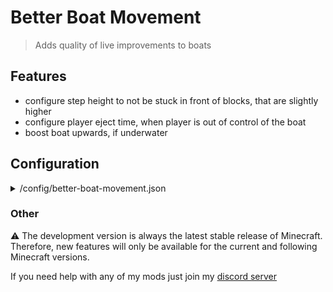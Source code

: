 # Better Boat Movement
> Adds quality of live improvements to boats

## Features
- configure step height to not be stuck in front of blocks, that are slightly higher
- configure player eject time, when player is out of control of the boat
- boost boat upwards, if underwater

## Configuration

<details>
<summary>/config/better-boat-movement.json</summary>

```json5
{
    "version": 1, // just ignore that, only for migrations
    "config": {
      "stepHeight": 0.3, // the height the boat should travel upwards
      "playerEjectTicks": 200.0, // defines the ticks that should pass before ejecting a player, when the player lost control over the boat
      "boostUnderwater": true, // toggles, whether a boat, which is underwater should be boosted upwards with half of the step height
      "wallHitCooldownTicks": 5 // defines the ticks that should pass before moving the boat up a block
    }
}
```
</details>

### Other
⚠️ The development version is always the latest stable release of Minecraft.
Therefore, new features will only be available for the current and following Minecraft versions.

If you need help with any of my mods just join my [discord server](https://nyon.dev/discord)
